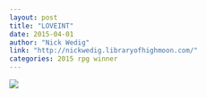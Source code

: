 ```yaml
---
layout: post
title: "LOVEINT"
date: 2015-04-01
author: "Nick Wedig"
link: "http://nickwedig.libraryofhighmoon.com/"
categories: 2015 rpg winner
---
```


![]({{site.url}}/2015images/LOVEINT.jpg)

